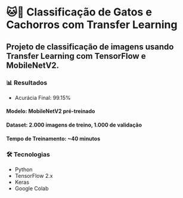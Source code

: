 # 🐱🐶 Classificação de Gatos e Cachorros com Transfer Learning
## Projeto de classificação de imagens usando Transfer Learning com TensorFlow e MobileNetV2.

### 📊 Resultados
* Acurácia Final: 99.15%
#### Modelo: MobileNetV2 pré-treinado
#### Dataset: 2.000 imagens de treino, 1.000 de validação
#### Tempo de Treinamento: ~40 minutos
### 🛠️ Tecnologias
* Python
* TensorFlow 2.x
* Keras
* Google Colab
